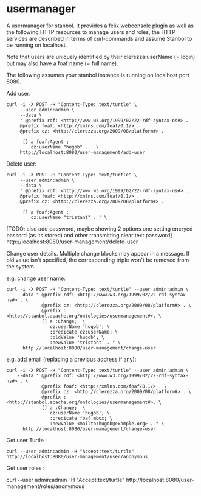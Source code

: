 usermanager
===========

A usermanager for stanbol. It provides a felix webconsole plugin as well as the 
following HTTP resources to manage users and roles, the HTTP services are 
described in terms of curl-commands and assume Stanbol to be running on localhost.

Note that users are uniquely identified by their clerezza:userName (= login) but may also have a foaf:name (= full name).

The following assumes your stanbol instance is running on localhost port 8080.

Add user:

    curl -i -X POST -H "Content-Type: text/turtle" \
         --user admin:admin \
         --data \
         ' @prefix rdf: <http://www.w3.org/1999/02/22-rdf-syntax-ns#> . 
         @prefix foaf: <http://xmlns.com/foaf/0.1/> . 
         @prefix cz: <http://clerezza.org/2009/08/platform#> . 

          [] a foaf:Agent ; 
             cz:userName "hugob" . ' \
         http://localhost:8080/user-management/add-user

Delete user:

    curl -i -X POST -H "Content-Type: text/turtle" \
         --user admin:admin \
         --data \
         ' @prefix rdf: <http://www.w3.org/1999/02/22-rdf-syntax-ns#> . 
         @prefix foaf: <http://xmlns.com/foaf/0.1/> . 
         @prefix cz: <http://clerezza.org/2009/08/platform#> . 

          [] a foaf:Agent ; 
             cz:userName "tristant" . ' \
[TODO: also add password, maybe showing 2 options one setting encryed passord (as its stored) and other transmitting clear text password]
         http://localhost:8080/user-management/delete-user

Change user details. Multiple change blocks may appear in a message. If old 
value isn't specified, the corresponding triple won't be removed from the system.

e.g. change user name:

    curl -i -X POST -H "Content-Type: text/turtle" --user admin:admin \
        --data " @prefix rdf: <http://www.w3.org/1999/02/22-rdf-syntax-ns#> . \
                 @prefix cz: <http://clerezza.org/2009/08/platform#> . \
                 @prefix : <http://stanbol.apache.org/ontologies/usermanagement#>. \
                 [] a :Change;  \
                    cz:userName 'hugob'; \
                    :predicate cz:userName; \
                    :oldValue 'hugob'; \
                    :newValue 'tristant' . " \
          http://localhost:8080/user-management/change-user

e.g. add email (replacing a previous address if any):

    curl -i -X POST -H "Content-Type: text/turtle" --user admin:admin \
        --data " @prefix rdf: <http://www.w3.org/1999/02/22-rdf-syntax-ns#> . \
                 @prefix foaf: <http://xmlns.com/foaf/0.1/> . \
                 @prefix cz: <http://clerezza.org/2009/08/platform#> . \
                 @prefix : <http://stanbol.apache.org/ontologies/usermanagement#>. \
                 [] a :Change;  \
                    cz:userName 'hugob'; \
                    :predicate foaf:mbox; \
                    :newValue <mailto:hugob@example.org> . " \
          http://localhost:8080/user-management/change-user

Get user Turtle :

    curl --user admin:admin -H "Accept:text/turtle" http://localhost:8080/user-management/user/anonymous

Get user roles :

   curl --user admin:admin -H "Accept:text/turtle" http://localhost:8080/user-management/roles/anonymous


